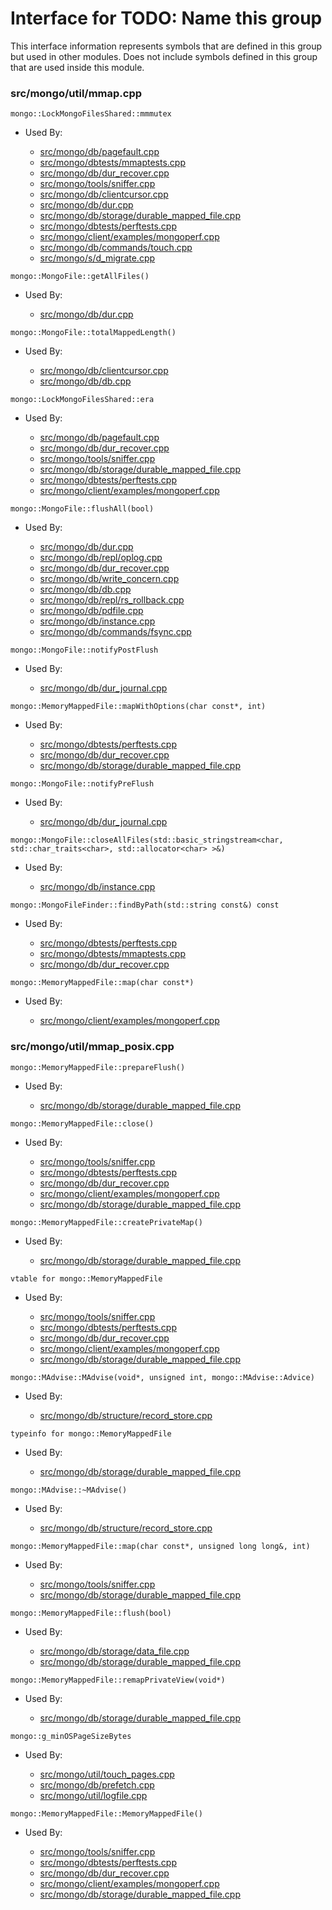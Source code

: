 
# Interface for TODO: Name this group
This interface information represents symbols that are defined in this group but used in other modules.  Does not include symbols defined in this group that are used inside this module.

### src/mongo/util/mmap.cpp

<div></div>

    mongo::LockMongoFilesShared::mmmutex

- Used By:

    - [src/mongo/db/pagefault.cpp](../../../../storage/page\_fault\_utilities)
    - [src/mongo/dbtests/mmaptests.cpp](../../../../tests/unit\_tests)
    - [src/mongo/db/dur\_recover.cpp](../../../../storage/journaling)
    - [src/mongo/tools/sniffer.cpp](../../../../tools/tools)
    - [src/mongo/db/clientcursor.cpp](../../../../queries/client\_and\_operation\_tracking)
    - [src/mongo/db/dur.cpp](../../../../storage/journaling)
    - [src/mongo/db/storage/durable\_mapped\_file.cpp](../../../../storage/journaling)
    - [src/mongo/dbtests/perftests.cpp](../../../../tests/unit\_tests)
    - [src/mongo/client/examples/mongoperf.cpp](../../../../network/cpp\_client\_driver)
    - [src/mongo/db/commands/touch.cpp](../../../../queries/database\_commands)
    - [src/mongo/s/d\_migrate.cpp](../../../../sharding/mongod\_commands)

<div></div>

    mongo::MongoFile::getAllFiles()

- Used By:

    - [src/mongo/db/dur.cpp](../../../../storage/journaling)

<div></div>

    mongo::MongoFile::totalMappedLength()

- Used By:

    - [src/mongo/db/clientcursor.cpp](../../../../queries/client\_and\_operation\_tracking)
    - [src/mongo/db/db.cpp](../../../../process\_management/mongos\_and\_mongod\_mains)

<div></div>

    mongo::LockMongoFilesShared::era

- Used By:

    - [src/mongo/db/pagefault.cpp](../../../../storage/page\_fault\_utilities)
    - [src/mongo/db/dur\_recover.cpp](../../../../storage/journaling)
    - [src/mongo/tools/sniffer.cpp](../../../../tools/tools)
    - [src/mongo/db/storage/durable\_mapped\_file.cpp](../../../../storage/journaling)
    - [src/mongo/dbtests/perftests.cpp](../../../../tests/unit\_tests)
    - [src/mongo/client/examples/mongoperf.cpp](../../../../network/cpp\_client\_driver)

<div></div>

    mongo::MongoFile::flushAll(bool)

- Used By:

    - [src/mongo/db/dur.cpp](../../../../storage/journaling)
    - [src/mongo/db/repl/oplog.cpp](../../../../replication/replication)
    - [src/mongo/db/dur\_recover.cpp](../../../../storage/journaling)
    - [src/mongo/db/write\_concern.cpp](../../../../replication/replication)
    - [src/mongo/db/db.cpp](../../../../process\_management/mongos\_and\_mongod\_mains)
    - [src/mongo/db/repl/rs\_rollback.cpp](../../../../replication/replication)
    - [src/mongo/db/pdfile.cpp](../../../../storage/storage\_layer\_structure)
    - [src/mongo/db/instance.cpp](../../../../storage/storage\_layer\_structure)
    - [src/mongo/db/commands/fsync.cpp](../../../../queries/database\_commands)

<div></div>

    mongo::MongoFile::notifyPostFlush

- Used By:

    - [src/mongo/db/dur\_journal.cpp](../../../../storage/journaling)

<div></div>

    mongo::MemoryMappedFile::mapWithOptions(char const*, int)

- Used By:

    - [src/mongo/dbtests/perftests.cpp](../../../../tests/unit\_tests)
    - [src/mongo/db/dur\_recover.cpp](../../../../storage/journaling)
    - [src/mongo/db/storage/durable\_mapped\_file.cpp](../../../../storage/journaling)

<div></div>

    mongo::MongoFile::notifyPreFlush

- Used By:

    - [src/mongo/db/dur\_journal.cpp](../../../../storage/journaling)

<div></div>

    mongo::MongoFile::closeAllFiles(std::basic_stringstream<char, std::char_traits<char>, std::allocator<char> >&)

- Used By:

    - [src/mongo/db/instance.cpp](../../../../storage/storage\_layer\_structure)

<div></div>

    mongo::MongoFileFinder::findByPath(std::string const&) const

- Used By:

    - [src/mongo/dbtests/perftests.cpp](../../../../tests/unit\_tests)
    - [src/mongo/dbtests/mmaptests.cpp](../../../../tests/unit\_tests)
    - [src/mongo/db/dur\_recover.cpp](../../../../storage/journaling)

<div></div>

    mongo::MemoryMappedFile::map(char const*)

- Used By:

    - [src/mongo/client/examples/mongoperf.cpp](../../../../network/cpp\_client\_driver)

### src/mongo/util/mmap\_posix.cpp

<div></div>

    mongo::MemoryMappedFile::prepareFlush()

- Used By:

    - [src/mongo/db/storage/durable\_mapped\_file.cpp](../../../../storage/journaling)

<div></div>

    mongo::MemoryMappedFile::close()

- Used By:

    - [src/mongo/tools/sniffer.cpp](../../../../tools/tools)
    - [src/mongo/dbtests/perftests.cpp](../../../../tests/unit\_tests)
    - [src/mongo/db/dur\_recover.cpp](../../../../storage/journaling)
    - [src/mongo/client/examples/mongoperf.cpp](../../../../network/cpp\_client\_driver)
    - [src/mongo/db/storage/durable\_mapped\_file.cpp](../../../../storage/journaling)

<div></div>

    mongo::MemoryMappedFile::createPrivateMap()

- Used By:

    - [src/mongo/db/storage/durable\_mapped\_file.cpp](../../../../storage/journaling)

<div></div>

    vtable for mongo::MemoryMappedFile

- Used By:

    - [src/mongo/tools/sniffer.cpp](../../../../tools/tools)
    - [src/mongo/dbtests/perftests.cpp](../../../../tests/unit\_tests)
    - [src/mongo/db/dur\_recover.cpp](../../../../storage/journaling)
    - [src/mongo/client/examples/mongoperf.cpp](../../../../network/cpp\_client\_driver)
    - [src/mongo/db/storage/durable\_mapped\_file.cpp](../../../../storage/journaling)

<div></div>

    mongo::MAdvise::MAdvise(void*, unsigned int, mongo::MAdvise::Advice)

- Used By:

    - [src/mongo/db/structure/record\_store.cpp](../../../../storage/storage\_layer\_structure)

<div></div>

    typeinfo for mongo::MemoryMappedFile

- Used By:

    - [src/mongo/db/storage/durable\_mapped\_file.cpp](../../../../storage/journaling)

<div></div>

    mongo::MAdvise::~MAdvise()

- Used By:

    - [src/mongo/db/structure/record\_store.cpp](../../../../storage/storage\_layer\_structure)

<div></div>

    mongo::MemoryMappedFile::map(char const*, unsigned long long&, int)

- Used By:

    - [src/mongo/tools/sniffer.cpp](../../../../tools/tools)
    - [src/mongo/db/storage/durable\_mapped\_file.cpp](../../../../storage/journaling)

<div></div>

    mongo::MemoryMappedFile::flush(bool)

- Used By:

    - [src/mongo/db/storage/data\_file.cpp](../../../../storage/mmap\_file\_interface)
    - [src/mongo/db/storage/durable\_mapped\_file.cpp](../../../../storage/journaling)

<div></div>

    mongo::MemoryMappedFile::remapPrivateView(void*)

- Used By:

    - [src/mongo/db/storage/durable\_mapped\_file.cpp](../../../../storage/journaling)

<div></div>

    mongo::g_minOSPageSizeBytes

- Used By:

    - [src/mongo/util/touch\_pages.cpp](../../../../utilities/utilities)
    - [src/mongo/db/prefetch.cpp](../../../../storage/page\_fault\_utilities)
    - [src/mongo/util/logfile.cpp](../../../../storage/journaling)

<div></div>

    mongo::MemoryMappedFile::MemoryMappedFile()

- Used By:

    - [src/mongo/tools/sniffer.cpp](../../../../tools/tools)
    - [src/mongo/dbtests/perftests.cpp](../../../../tests/unit\_tests)
    - [src/mongo/db/dur\_recover.cpp](../../../../storage/journaling)
    - [src/mongo/client/examples/mongoperf.cpp](../../../../network/cpp\_client\_driver)
    - [src/mongo/db/storage/durable\_mapped\_file.cpp](../../../../storage/journaling)
